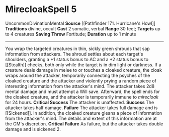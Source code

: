﻿---
actions: '[two-actions]'
area: null
bloodline: null
component:
- Somatic
- Verbal
cost: null
deity: null
domain: null
duration: up to 1 minute
element: null
heighten: null
heighten_level: '5'
id: '1078'
lesson: null
level: '5'
mystery: null
name: Mirecloak
patron_theme: null
range: 30 feet
rarity: Uncommon
requirement: null
saving_throw: Fortitude
school: Divination
source: '[[DATABASE/source/Pathfinder 171. Hurricane''s Howl|Pathfinder #171: Hurricane''s
  Howl]]'
target: up to 4 creatures
tradition:
- Divine
- Occult
trait:
- '[[DATABASE/trait/Divination|Divination]]'
- '[[DATABASE/trait/Mental|Mental]]'
- '[[DATABASE/trait/Uncommon|Uncommon]]'
trigger: null
type: Spell

---
# Mirecloak<span class="item-type">Spell 5</span>

<span class="trait-uncommon item-trait">Uncommon</span><span class="item-trait">Divination</span><span class="item-trait">Mental</span>
**Source** [[Pathfinder 171. Hurricane's Howl]]
**Traditions** divine, occult
**Cast** <span class="action-icon">2</span> somatic, verbal
**Range** 30 feet; **Targets** up to 4 creatures
**Saving Throw** Fortitude; **Duration** up to 1 minute

---
You wrap the targeted creatures in thin, sickly green shrouds that sap information from attackers. The shroud settles about each target's shoulders, granting a +1 status bonus to AC and a +2 status bonus to [[Stealth]] checks, both only while the target is in dim light or darkness.
 If a creature deals damage in melee to or touches a cloaked creature, the cloak wraps around the attacker, temporarily connecting the psyches of the cloaked creature and the attacker and violently prying a random piece of interesting information from the attacker's mind. The attacker takes 2d8 mental damage and must attempt a Will save. Afterward, the spell ends for the cloaked creature, and the attacker is temporarily immune to _mirecloak_ for 24 hours.
**Critical Success** The attacker is unaffected.
**Success** The attacker takes half damage.
**Failure** The attacker takes full damage and is [[Sickened]]. In addition, the cloaked creature gleans a piece of information from the attacker's mind. The details and extent of this information are at the GM's discretion.
**Critical Failure** As failure, but the attacker takes double damage and is sickened 2.